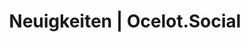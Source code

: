 ---
home: false
layout: BlogHome
# icon: home
title: Neuigkeiten | Ocelot.Social
# sidebar: false
# description of blog post, see https://vuepress-theme-hope.github.io/v1/guide/blog/home.html#
# example, see https://github.com/Mister-Hope/Mister-Hope.github.io/blob/7c64e33d4dfcfa748fc80c5960d32c2bd2be8728/src/en/README.md?plain=1#L9
# heroImage: /logo.svg
# heroText: 𝓜𝓻. 𝓗𝓸𝓹𝓮
heroText: ""
# tagline: Where there is light, there is hope
# bgImage: https://file.mo7.cc/api/public/bz
# heroFullScreen: true
projects:
  - name: VuePress
    desc: Vue-powered Static Site Generator
    link: https://vuejs.press/
    icon: /assets/img/vuepress.png

  - name: VuePress Theme Hope
    desc: A VuePress theme with tons of features✨
    link: https://theme-hope.vuejs.press/
    icon: https://theme-hope.vuejs.press/logo.svg

  - name: Waline
    desc: A safe and fast comment service
    link: https://waline.js.org/en/
    icon: https://waline.js.org/logo.png

  - name: markdown-it plugins
    desc: Powerful markdown-it plugins written in typescript
    link: https://mdit-plugins.github.io/
    icon: https://mdit-plugins.github.io/logo.svg

  - name: in NENU
    desc: 800,000+ words NENU guide, a comprehensive introduction to NENU life, the best admission guide for NENU freshmen❤
    link: https://innenu.com
    icon: /assets/img/inNENU.png

  - name: vuepress-plugin-md-enhance
    desc: VuePress Markdown Enhance plugin
    link: https://plugin-md-enhance.vuejs.press/
    icon: https://plugin-md-enhance.vuejs.press/logo.svg

  - name: bcrypt-ts
    icon: project
    desc: Bcrypt written in typescript
    link: https://github.com/Mister-Hope/bcrypt-ts

  - name: "@mr-hope/gulp-sass"
    type: project
    desc: Sass Plugin for Gulp
    link: https://github.com/Mister-Hope/gulp-sass

  - name: mptool
    desc: Light, effective mini-app framework
    link: https://github.com/miniapp-tool/mptool
    icon: https://miniapp-tool.github.io/logo.png
---